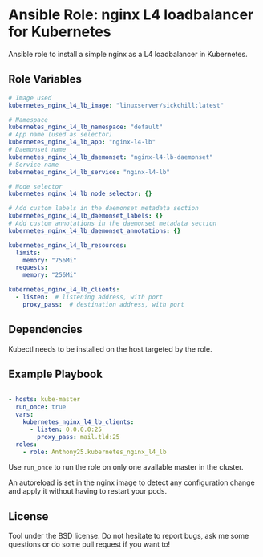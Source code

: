 Ansible Role: nginx L4 loadbalancer for Kubernetes
==================================================

Ansible role to install a simple nginx as a L4 loadbalancer in Kubernetes.

Role Variables
--------------

```yaml
# Image used
kubernetes_nginx_l4_lb_image: "linuxserver/sickchill:latest"

# Namespace
kubernetes_nginx_l4_lb_namespace: "default"
# App name (used as selector)
kubernetes_nginx_l4_lb_app: "nginx-l4-lb"
# Daemonset name
kubernetes_nginx_l4_lb_daemonset: "nginx-l4-lb-daemonset"
# Service name
kubernetes_nginx_l4_lb_service: "nginx-l4-lb"

# Node selector
kubernetes_nginx_l4_lb_node_selector: {}

# Add custom labels in the daemonset metadata section
kubernetes_nginx_l4_lb_daemonset_labels: {}
# Add custom annotations in the daemonset metadata section
kubernetes_nginx_l4_lb_daemonset_annotations: {}

kubernetes_nginx_l4_lb_resources:
  limits:
    memory: "756Mi"
  requests:
    memory: "256Mi"

kubernetes_nginx_l4_lb_clients:
  - listen:  # listening address, with port
    proxy_pass:  # destination address, with port

```

Dependencies
------------

Kubectl needs to be installed on the host targeted by the role.


Example Playbook
----------------

```yaml

- hosts: kube-master
  run_once: true
  vars:
    kubernetes_nginx_l4_lb_clients:
      - listen: 0.0.0.0:25
        proxy_pass: mail.tld:25
  roles:
    - role: Anthony25.kubernetes_nginx_l4_lb
```

Use `run_once` to run the role on only one available master in the cluster.

An autoreload is set in the nginx image to detect any configuration change
and apply it without having to restart your pods.

License
-------

Tool under the BSD license. Do not hesitate to report bugs, ask me some
questions or do some pull request if you want to!
